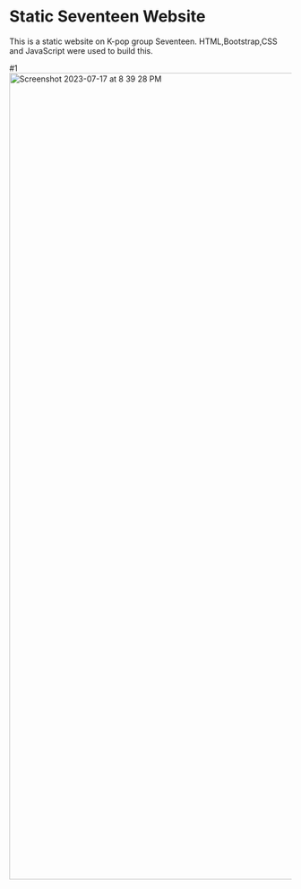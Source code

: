 # Static Seventeen Website

This is a static website on K-pop group Seventeen. HTML,Bootstrap,CSS and JavaScript were used to build this.

#1
<img width="1440" alt="Screenshot 2023-07-17 at 8 39 28 PM" src="https://github.com/meghanaadiga7/Seventeen-Website/assets/106051990/ad9eb574-8c1d-40a8-b5d1-5e24dfb41a3b">
